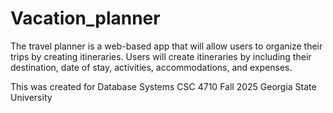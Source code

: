 # Vacation_planner
The travel planner is a web-based app that will allow users to organize their trips by creating itineraries. Users will create itineraries by including their destination, date of stay, activities, accommodations, and expenses.

This was created for Database Systems CSC 4710 Fall 2025
Georgia State University
